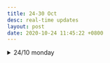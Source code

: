 ```yaml
---
title: 24-30 Oct
desc: real-time updates
layout: post
date: 2020-10-24 11:45:22 +0800
---
```


<details>
<summary>24/10 monday</summary>
<h3>24/10 monday</h3>
<p>11:49: Good morning 🌞 Was up till probably around 3am (didn't check the time) binging on a thriller novel last night and regrettably my morning is gone again. But I can still make the most out of the next 6 hours or so!</p>
<br>
<p>
📃 <b>to-do</b>
<ul>
    <li>japanese - 2 pomos 🔴 ◯</li>
    <li>art - prompt for today: 'dig'</li>
    <li>a thing</li>
    <li>WATCH WORLDS</li>

</ul>

</p>
</details>
